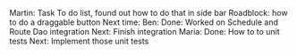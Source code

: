 Martin:
  Task To do list, found out how to do that in side bar
  Roadblock: how to do a draggable button
  Next time: 
Ben:
  Done: Worked on Schedule and Route Dao integration
  Next: Finish integration
Maria:
  Done: How to to unit tests
  Next: Implement those unit tests
